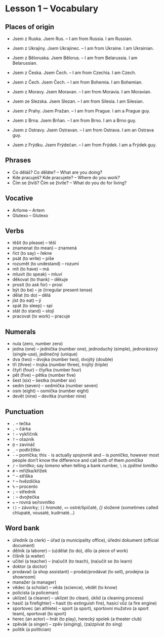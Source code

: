 # Lesson 1 – Vocabulary #

## Places of origin ##

* Jsem z Ruska. Jsem Rus. – I am from Russia. I am Russian.
* Jsem z Ukrajiny. Jsem Ukrajinec. – I am from Ukraine. I am Ukrainian.
* Jsem z Běloruska. Jsem Bělorus. – I am from Belarussia. I am Belarussian.

* Jsem z Česka. Jsem Čech. – I am from Czechia. I am Czech.
* Jsem z Čech. Jsem Čech. – I am from Bohemia. I am Bohemian.
* Jsem z Moravy. Jsem Moravan. – I am from Moravia. I am Moravian.
* Jsem ze Slezska. Jsem Slezan. – I am from Silesia. I am Silesian.

* Jsem z Prahy. Jsem Pražan. – I am from Prague. I am a Prague guy.
* Jsem z Brna. Jsem Brňan. – I am from Brno. I am a Brno guy.
* Jsem z Ostravy. Jsem Ostravan. – I am from Ostrava. I am an Ostrava guy.
* Jsem z Frýdku. Jsem Frýdečan. – I am from Frýdek. I am a Frýdek guy.

## Phrases ##

* Co děláš? Co děláte? – What are you doing?
* Kde pracuješ? Kde pracujete? – Where do you work?
* Čím se živíš? Čím se živíte? – What do you do for living?

## Vocative ##

* Arťome – Artem
* Glutexo – Glutexo

## Verbs ##

* těšit (to please) – těší
* znamenat (to mean) – znamená
* říct (to say) – řekne
* psát (to write) – píše
* rozumět (to undestand) – rozumí
* mít (to have) – má
* mluvit (to speak) – mluví
* děkovat (to thank) – děkuje
* prosit (to ask for) – prosí
* být (to be) – je (irregular present tense)
* dělat (to do) – dělá
* jíst (to eat) – jí
* spát (to sleep) – spí
* stát (to stand) – stojí
* pracovat (to work) – pracuje

## Numerals ##

* nula (zero, number zero)
* jedna (one) – jednička (number one), jednoduchý (simple), jednorázový (single-use), jedinečný (unique)
* dva (two) – dvojka (number two), dvojitý (double)
* tři (three) – trojka (number three), trojitý (triple)
* čtyři (four) – čtyřka (number four)
* pět (five) – pětka (number five)
* šest (six) – šestka (number six)
* sedm (seven) – sedmička (number seven)
* osm (eight) – osmička (number eight)
* devět (nine) – devítka (number nine)

## Punctuation ##

* `.` – tečka
* `,` – čárka
* `!` – vykřičník
* `?` – otazník
* `@` – zavináč
* `_` – podtržítko
* `-` – pomlčka; this `-` is actually _spojovník_ and `–` is _pomlčka_, however most people don’t know the difference and call both of them _pomlčka_
* `/` – lomítko; say _lomeno_ when telling a bank number, `\` is _zpětné lomítko_
* `#` – mřížka/křížek
* `^` – stříška
* `*` – hvězdička
* `%` – procento
* `;` – středník
* `:` – dvojtečka
* `=` – rovná se/rovnítko 
* `()` – závorky; `[]` _hranaté_, `<>` ostré/špičaté, _{}_ složené (sometimes called chlupaté, vousaté, kudrnaté…)

## Word bank ##

* úředník (a clerk) – úřad (a municipality office), úřední dokument (official document)
* dělník (a laborer) – (u)dělat (to do), dílo (a piece of work)
* číšník (a waiter)
* učitel (a teacher) – (na)učit (to teach), (na)učit se (to learn)
* doktor (a doctor)
* prodavač (a shop assistant) – prodat/prodávat (to sell), prodejna (a showroom)
* manažer (a manager)
* vědec (a scholar) – věda (science), vědět (to know)
* policista (a policeman)
* uklízeč (a cleaner) – uklízet (to clean), úklid (a cleaning process)
* hasič (a firefighter) – hasit (to extinguish fire), hasicí vůz (a fire engine)
* sportovec (an athlete) – sport (a sport), sportovní mužstvo (a sport team), sportovat (to sport)
* herec (an actor) – hrát (to play), herecký spolek (a theater club)
* zpěvák (a singer) – zpěv (singing), (za)zpívat (to sing)
* politik (a politician)
